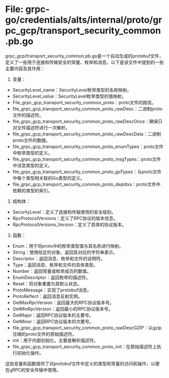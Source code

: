 # File: grpc-go/credentials/alts/internal/proto/grpc_gcp/transport_security_common.pb.go

grpc_gcp/transport_security_common.pb.go是一个自动生成的protobuf文件，定义了一些用于连接和传输安全的常量、枚举和消息。以下是该文件中提到的一些主要内容及其作用：

1. 变量：
- SecurityLevel_name：SecurityLevel枚举类型的名称映射。
- SecurityLevel_value：SecurityLevel枚举类型的值映射。
- File_grpc_gcp_transport_security_common_proto：proto文件的路径。
- file_grpc_gcp_transport_security_common_proto_rawDesc：二进制proto文件的描述符。
- file_grpc_gcp_transport_security_common_proto_rawDescOnce：确保只对文件描述符进行一次解析。
- file_grpc_gcp_transport_security_common_proto_rawDescData：二进制proto文件的数据。
- file_grpc_gcp_transport_security_common_proto_enumTypes：proto文件中枚举类型的定义。
- file_grpc_gcp_transport_security_common_proto_msgTypes：proto文件中消息类型的定义。
- file_grpc_gcp_transport_security_common_proto_goTypes：与proto文件中每个类型相关联的Go类型的定义。
- file_grpc_gcp_transport_security_common_proto_depIdxs：proto文件中依赖的类型的索引。

2. 结构体：
- SecurityLevel：定义了连接和传输使用的安全级别。
- RpcProtocolVersions：定义了RPC协议的版本信息。
- RpcProtocolVersions_Version：定义了具体的协议版本。

3. 函数：
- Enum：用于将proto中的枚举类型值与其名称进行映射。
- String：使用给定的对象，返回其对应的字符串表示。
- Descriptor：返回消息、枚举和文件的说明符。
- Type：返回消息、枚举和文件的具体类型。
- Number：返回常量或枚举成员的数值。
- EnumDescriptor：返回枚举的描述符。
- Reset：将对象重置为其默认状态。
- ProtoMessage：实现了protobuf消息。
- ProtoReflect：返回消息反射实例。
- GetMaxRpcVersion：返回最大的RPC协议版本号。
- GetMinRpcVersion：返回最小的RPC协议版本号。
- GetMajor：返回RPC协议版本的主要号。
- GetMinor：返回RPC协议版本的次要号。
- file_grpc_gcp_transport_security_common_proto_rawDescGZIP：以gzip压缩的proto文件的原始描述符。
- init：用于内部初始化，主要是解析描述符。
- file_grpc_gcp_transport_security_common_proto_init：在原始描述符上执行初始化操作。

这些变量和函数提供了对protobuf文件中定义的类型和常量的访问和操作，以便在gRPC的安全传输中使用。

